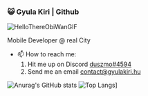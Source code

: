 ### 😺 Gyula Kiri | Github
![HelloThereObiWanGIF](https://user-images.githubusercontent.com/38438001/152939038-286ae80a-43e8-4aa2-9796-8ede6d50fdd7.gif) 

Mobile Developer @ real City

- 📫 How to reach me: 
  1. Hit me up on Discord [duszmo#4594](https://discord.com/channels/@me/543773624180408332)
  1. Send me an email contact@gyulakiri.hu

![Anurag's GitHub stats](https://github-readme-stats.vercel.app/api?username=duszmox&count_private=true&show_icons=true&theme=dark) ![Top Langs](https://github-readme-stats.vercel.app/api/top-langs/?username=duszmox&layout=compact)]
